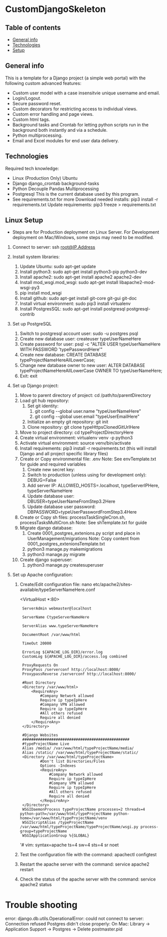 # CustomDjangoSkeleton


## Table of contents
* [General info](#general-info)
* [Technologies](#technologies)
* [Setup](#setup)

## General info
This is a template for a Django project (a simple web portal) with the following custom advanced features:
* Custom user model with a case insensitvie unique username and email.
* Login/Logout.
* Secure password reset.
* Custom decorators for restricting access to individual views.
* Custom error handling and page views.
* Custom html tags.
* Background tasks and Crontab for letting python scripts run in the background both instantly and via a schedule. 
* Python multiprocessing.
* Email and Excel modules for end user data delivery.
	
## Technologies
Required tech knowledge:
* Linux (Production Only)
	Ubuntu
* Django
	django_crontab
	background-tasks
* Python
	Decouple
	Pandas
	Multiprocessing
* Postgresql
	This is the current database used by this program.
* See requirements.txt for more
	Download needed installs: pip3 install -r requirements.txt 
	Update requirements: pip3 freeze > requirements.txt 

	
## Linux Setup 
* Steps are for Production deployment on Linux Server.  For Development deployment on Mac/Windows, some steps may need to be modified.
1. Connect to server: ssh root@IP.Address 

2. Install system libraries: 
	1. Update Ubuntu: sudo apt-get update 
	2. Install python3: sudo apt-get install python3-pip python3-dev 
	3. Install apache2: sudo apt-get install apache2  apache2-dev  
	4. Install mod_wsgi.mod_wsgi: sudo apt-get install libapache2-mod-wsgi-py3 
	5. pip install mod_wsgi   
	6. Install github: sudo apt-get install git-core git-gui git-doc    
	7. Install virtual environment: sudo pip3 install virtualenv 
	8. Install PostgresSQL: sudo apt-get install postgresql postgresql-contrib 
 
3. Set up PostgreSQL  
	1. Switch to postgresql account user: sudo -u postgres psql
	2. Create new database user: createuser typeUserNameHere  
	3. Create password for user: psql -c "ALTER USER typeUserNameHere WITH PASSWORD 'typePasswordHere'" 
	5. Create new database: CREATE DATABASE typeProjectNameHereAllLowerCase;
	6. Change new database owner to new user: ALTER DATABASE typeProjectNameHereAllLowerCase OWNER TO typeUserNameHere;
	7. Exit: exit 
 
4. Set up Django project: 
	1. Move to parent directory of project: cd /path/to/parentDirectory 
	2. Load git hub repository: 
		1. Set git identity:  
			1. git config --global user.name "typeUserNameHere"  
			2. git config --global user.email "typeUserEmailHere"  
		2. Initialize an empty git repository: git init 
		3. Clone repository: git clone typeHttpsClonedGitUrlHere 
	3. Move to project directory: cd typeProjectDirectoryHere 
	4. Create virtual environment: virtualenv venv -p python3 
	5. Activate virtual environment: source venv/bin/activate 
	6. Install requirements: pip3 install -r requirements.txt (this will install Django and all project specific library files) 
	7. Create or Copy environmental file: .env
		Note: See envTemplate.txt for guide and required variables
		1. Create new secret key:  
		2. Switch to production (unless using for development only): DEBUG=False 
		3. Add server IP: ALLOWED_HOSTS=.localhost, typeServerIPHere, typeServerNameHere
		4. Update database user: DBUSER=typeUserNameFromStep3.2Here 
		5. Update database user password: DBPASSWORD=typeUserPasswordFromStep3.4Here 
	8. Create or Copy sh files: processTaskSingleCron.sh, processTasksMultiCron.sh
		 Note: See shTemplate.txt for guide
	9. Migrate django database: 
		1. Create 0001_postgres_extenions.py script and place in UserManagement/migrations
			Note: Copy content from 0001_postgres_extenionsTemplate.txt 
		2. python3 manage.py makemigrations 
		3. python3 manage.py migrate 
	10. Create django superuser: 
		1. python3 manage.py createsuperuser 

5. Set up Apache configuration: 
	1. Create/Edit configuration file: nano etc/apache2/sites-available/typeServerNameHere.conf
																						   
		<VirtualHost *:80>

			ServerAdmin webmaster@localhost

			ServerName CtypeServerNameHere

			ServerAlias www.typeServerNameHere

			DocumentRoot /var/www/html

			TimeOut 20000

			ErrorLog ${APACHE_LOG_DIR}/error.log
			CustomLog ${APACHE_LOG_DIR}/access.log combined

			ProxyRequests On
			ProxyPass /serverconf http://localhost:8000/
			ProxypassReverse /serverconf http://localhost:8000/

			#Root Directory
			<Directory /var/www/html>
				<RequireAny>
					#Company Network allowed
					Require ip typeIpHere
					#Company VPN allowed
					Require ip typeIpHere
					#All others refused
					Require all denied
				</RequireAny>
			</Directory>

			#Django Websites
			################################################
			#typeProjectName Live 
			Alias /media/ /var/www/html/typeProjectName/media/
			Alias /static/ /var/www/html/typeProjectName/static/
			<Directory /var/www/html/typeProjectName>
					#Don't list Directories/Files 
					Options -Indexes
					<RequireAny>
						#Company Network allowed
						Require ip typeIpHere
						#Company VPN allowed
						Require ip typeIpHere
						#All others refused
						Require all denied
					</RequireAny>       
			</Directory>
			WSGIDaemonProcess typeProjectName processes=2 threads=4 python-path=/var/www/html/typeProjectName python-home=/var/www/html/typeProjectName/venv
			WSGIScriptAlias /typeProjectName /var/www/html/typeProjectName/typeProjectName/wsgi.py process-group=typeProjectName
			WSGIApplicationGroup %{GLOBAL}

		</VirtualHost>
		'# vim: syntax=apache ts=4 sw=4 sts=4 sr noet 
	2. Test the configuration file with the command: apachectl configtest
	3. Restart the apache server with the command: service apache2 restart 
	4. Check the status of the apache server with the command: service apache2 status 




# Trouble shooting
error: django.db.utils.OperationalError: could not connect to server: Connection refused
	Postgres didn't close properly:
		On Mac: Library -> Application Support -> Postgres -> Delete postmaster.pid










